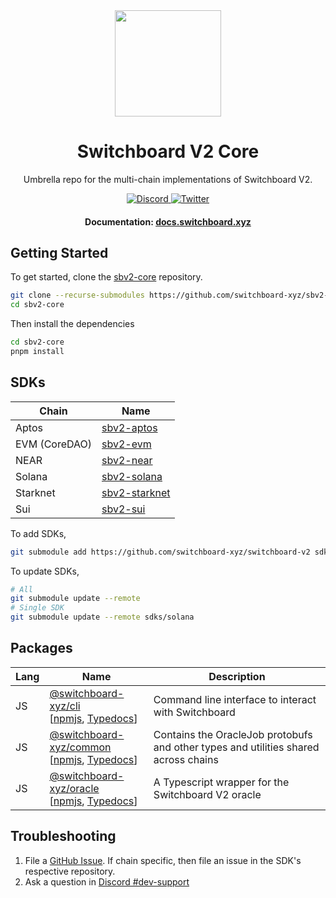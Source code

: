 <div align="center">
  <a href="#">
    <img height="170" src="https://github.com/switchboard-xyz/sbv2-core/raw/main/website/static/img/icons/switchboard/avatar.svg" />
  </a>

  <h1>Switchboard V2 Core</h1>

  <p>Umbrella repo for the multi-chain implementations of Switchboard V2.</p>

  <p>
    <a href="https://discord.gg/switchboardxyz">
      <img alt="Discord" src="https://img.shields.io/discord/841525135311634443?color=blueviolet&logo=discord&logoColor=white">
    </a>
    <a href="https://twitter.com/switchboardxyz">
      <img alt="Twitter" src="https://img.shields.io/twitter/follow/switchboardxyz?label=Follow+Switchboard" />
    </a>
  </p>

  <h4>
    <strong>Documentation: </strong><a href="https://docs.switchboard.xyz">docs.switchboard.xyz</a>
  </h4>
</div>

## Getting Started

To get started, clone the
[sbv2-core](https://github.com/switchboard-xyz/sbv2-core) repository.

```bash
git clone --recurse-submodules https://github.com/switchboard-xyz/sbv2-core.git
cd sbv2-core
```

Then install the dependencies

```bash
cd sbv2-core
pnpm install
```

## SDKs

| **Chain**     | **Name**                                                          |
| ------------- | ----------------------------------------------------------------- |
| Aptos         | [sbv2-aptos](https://github.com/switchboard-xyz/sbv2-aptos)       |
| EVM (CoreDAO) | [sbv2-evm](https://github.com/switchboard-xyz/sbv2-evm)           |
| NEAR          | [sbv2-near](https://github.com/switchboard-xyz/sbv2-near)         |
| Solana        | [sbv2-solana](https://github.com/switchboard-xyz/sbv2-solana)     |
| Starknet      | [sbv2-starknet](https://github.com/switchboard-xyz/sbv2-starknet) |
| Sui           | [sbv2-sui](https://github.com/switchboard-xyz/sbv2-sui)           |

To add SDKs,

```bash
git submodule add https://github.com/switchboard-xyz/switchboard-v2 sdks/solana
```

To update SDKs,

```bash
# All
git submodule update --remote
# Single SDK
git submodule update --remote sdks/solana
```

## Packages

| **Lang** | **Name**                                                                                                                                                                                    | **Description**                                                                     |
| -------- | ------------------------------------------------------------------------------------------------------------------------------------------------------------------------------------------- | ----------------------------------------------------------------------------------- |
| JS       | [@switchboard-xyz/cli](/cli/) <br />[[npmjs](https://www.npmjs.com/package/@switchboard-xyz/cli), [Typedocs](https://docs.switchboard.xyz/dev/cli)]                                         | Command line interface to interact with Switchboard                                 |
| JS       | [@switchboard-xyz/common](/javascript/common/) <br />[[npmjs](https://www.npmjs.com/package/@switchboard-xyz/common), [Typedocs](https://docs.switchboard.xyz/api/@switchboard-xyz/common)] | Contains the OracleJob protobufs and other types and utilities shared across chains |
| JS       | [@switchboard-xyz/oracle](/javascript/oracle/) <br />[[npmjs](https://www.npmjs.com/package/@switchboard-xyz/oracle), [Typedocs](https://docs.switchboard.xyz/api/@switchboard-xyz/oracle)] | A Typescript wrapper for the Switchboard V2 oracle                                  |

## Troubleshooting

1. File a
   [GitHub Issue](https://github.com/switchboard-xyz/sbv2-core/issues/new). If
   chain specific, then file an issue in the SDK's respective repository.
2. Ask a question in
   [Discord #dev-support](https://discord.com/channels/841525135311634443/984343400377647144)
